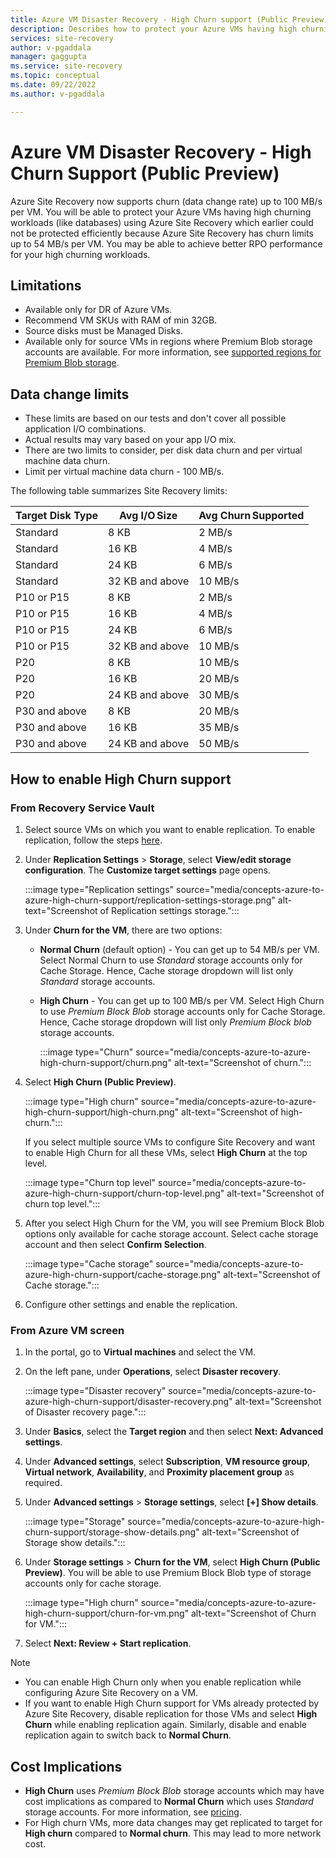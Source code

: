 ```yaml
---
title: Azure VM Disaster Recovery - High Churn support (Public Preview) 
description: Describes how to protect your Azure VMs having high churning workloads 
services: site-recovery
author: v-pgaddala
manager: gaggupta
ms.service: site-recovery
ms.topic: conceptual
ms.date: 09/22/2022
ms.author: v-pgaddala

---
```


# Azure VM Disaster Recovery - High Churn Support (Public Preview)

Azure Site Recovery now supports churn (data change rate) up to 100 MB/s per VM. You will be able to protect your Azure VMs having high churning workloads (like databases) using Azure Site Recovery which earlier could not be protected efficiently because Azure Site Recovery has churn limits up to 54 MB/s per VM. You may be able to achieve better RPO performance for your high churning workloads. 

## Limitations

- Available only for DR of Azure VMs. 
- Recommend VM SKUs with RAM of min 32GB. 
- Source disks must be Managed Disks.
- Available only for source VMs in regions where Premium Blob storage accounts are available. For more information, see [supported regions for Premium Blob storage](https://azure.microsoft.com/explore/global-infrastructure/products-by-region/?products=storage&regions=all).

## Data change limits

- These limits are based on our tests and don't cover all possible application I/O combinations. 
- Actual results may vary based on your app I/O mix. 
- There are two limits to consider, per disk data churn and per virtual machine data churn. 
- Limit per virtual machine data churn - 100 MB/s. 

The following table summarizes Site Recovery limits: 

|Target Disk Type|Avg I/O Size|Avg Churn Supported|
|---|---|---|
|Standard|8 KB|2 MB/s|
|Standard|16 KB|4 MB/s|
|Standard|24 KB|6 MB/s|
|Standard|32 KB and above|10 MB/s|
|P10 or P15|8 KB|2 MB/s|
|P10 or P15|16 KB|4 MB/s|
|P10 or P15|24 KB|6 MB/s|
|P10 or P15|32 KB and above|10 MB/s|
|P20|8 KB|10 MB/s|
|P20|16 KB|20 MB/s|
|P20|24 KB and above|30 MB/s|
|P30 and above|8 KB|20 MB/s|
|P30 and above|16 KB|35 MB/s|
|P30 and above|24 KB and above|50 MB/s|

## How to enable High Churn support

### From Recovery Service Vault 

1. Select source VMs on which you want to enable replication. To enable replication, follow the steps [here](https://learn.microsoft.com/azure/site-recovery/azure-to-azure-how-to-enable-replication).

2. Under **Replication Settings** > **Storage**, select **View/edit storage configuration**. The **Customize target settings** page opens.
  
   :::image type="Replication settings" source="media/concepts-azure-to-azure-high-churn-support/replication-settings-storage.png" alt-text="Screenshot of Replication settings storage.":::


3. Under **Churn for the VM**, there are two options: 

   - **Normal Churn** (default option) - You can get up to 54 MB/s per VM. Select Normal Churn to use *Standard* storage accounts only for Cache Storage. Hence, Cache storage dropdown will list only *Standard* storage accounts. 

   - **High Churn** - You can get up to 100 MB/s per VM. Select High Churn to use *Premium Block Blob* storage accounts only for Cache Storage. Hence, Cache storage dropdown will list only *Premium Block blob* storage accounts. 
   
        :::image type="Churn" source="media/concepts-azure-to-azure-high-churn-support/churn.png" alt-text="Screenshot of churn.":::

4. Select **High Churn (Public Preview)**.

   :::image type="High churn" source="media/concepts-azure-to-azure-high-churn-support/high-churn.png" alt-text="Screenshot of high-churn.":::
   
   If you select multiple source VMs to configure Site Recovery and want to enable High Churn for all these VMs, select **High Churn** at the top level.

   :::image type="Churn top level" source="media/concepts-azure-to-azure-high-churn-support/churn-top-level.png" alt-text="Screenshot of churn top level.":::

5. After you select High Churn for the VM, you will see Premium Block Blob options only available for cache storage account. Select cache storage account and then select **Confirm Selection**. 

   :::image type="Cache storage" source="media/concepts-azure-to-azure-high-churn-support/cache-storage.png" alt-text="Screenshot of Cache storage.":::

6. Configure other settings and enable the replication. 

### From Azure VM screen 

1. In the portal, go to **Virtual machines** and select the VM. 

2. On the left pane, under **Operations**, select **Disaster recovery**.
   
   :::image type="Disaster recovery" source="media/concepts-azure-to-azure-high-churn-support/disaster-recovery.png" alt-text="Screenshot of Disaster recovery page.":::

3. Under **Basics**, select the **Target region** and then select **Next: Advanced settings**. 

4. Under **Advanced settings**, select **Subscription**, **VM resource group**, **Virtual network**, **Availability**, and **Proximity placement group** as required.

5. Under **Advanced settings** > **Storage settings**, select **[+] Show details**.

   :::image type="Storage" source="media/concepts-azure-to-azure-high-churn-support/storage-show-details.png" alt-text="Screenshot of Storage show details.":::

6. Under **Storage settings** > **Churn for the VM**, select **High Churn (Public Preview)**. You will be able to use Premium Block Blob type of storage accounts only for cache storage. 
   
     :::image type="High churn" source="media/concepts-azure-to-azure-high-churn-support/churn-for-vm.png" alt-text="Screenshot of Churn for VM.":::


6. Select **Next: Review + Start replication**.

>[!Note]
>- You can enable High Churn only when you enable replication while configuring Azure Site Recovery on a VM.
>- If you want to enable High Churn support for VMs already protected by Azure Site Recovery, disable replication for those VMs and select **High Churn** while enabling replication again. Similarly, disable and enable replication again to switch back to **Normal Churn**.

## Cost Implications  

- **High Churn** uses *Premium Block Blob* storage accounts which may have cost implications as compared to **Normal Churn** which uses *Standard* storage accounts. For more information, see [pricing](https://azure.microsoft.com/pricing/details/storage/blobs/).
- For High churn VMs, more data changes may get replicated to target for **High churn** compared to **Normal churn**. This may lead to more network cost.

